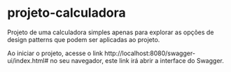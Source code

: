 # projeto-calculadora
Projeto de uma calculadora simples apenas para explorar as opções de design patterns que podem ser aplicadas ao projeto. 

Ao iniciar o projeto, acesse o link http://localhost:8080/swagger-ui/index.html# no seu navegador, este link irá abrir a interface do Swagger.

